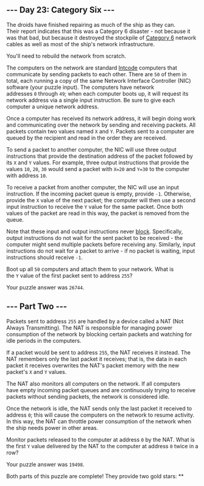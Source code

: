 --- Day 23: Category Six ---
----------------------------

The droids have finished repairing as much of the ship as they can. Their report indicates that this was a Category 6 disaster - not because it was that bad, but because it destroyed the stockpile of [Category 6](https://en.wikipedia.org/wiki/Category_6_cable) network cables as well as most of the ship's network infrastructure.

You'll need to rebuild the network from scratch.

The computers on the network are standard [Intcode](https://adventofcode.com/2019/day/9) computers that communicate by sending packets to each other. There are `50` of them in total, each running a copy of the same Network Interface Controller (NIC) software (your puzzle input). The computers have network addresses `0` through `49`; when each computer boots up, it will request its network address via a single input instruction. Be sure to give each computer a unique network address.

Once a computer has received its network address, it will begin doing work and communicating over the network by sending and receiving packets. All packets contain two values named `X` and `Y`. Packets sent to a computer are queued by the recipient and read in the order they are received.

To send a packet to another computer, the NIC will use three output instructions that provide the destination address of the packet followed by its `X` and `Y` values. For example, three output instructions that provide the values `10`, `20`, `30` would send a packet with `X=20` and `Y=30` to the computer with address `10`.

To receive a packet from another computer, the NIC will use an input instruction. If the incoming packet queue is empty, provide `-1`. Otherwise, provide the `X` value of the next packet; the computer will then use a second input instruction to receive the `Y` value for the same packet. Once both values of the packet are read in this way, the packet is removed from the queue.

Note that these input and output instructions never [block](https://en.wikipedia.org/wiki/Blocking_(computing)). Specifically, output instructions do not wait for the sent packet to be received - the computer might send multiple packets before receiving any. Similarly, input instructions do not wait for a packet to arrive - if no packet is waiting, input instructions should receive `-1`.

Boot up all `50` computers and attach them to your network. What is the `Y` value of the first packet sent to address `255`?

Your puzzle answer was `26744`.

--- Part Two ---
----------------

Packets sent to address `255` are handled by a device called a NAT (Not Always Transmitting). The NAT is responsible for managing power consumption of the network by blocking certain packets and watching for idle periods in the computers.

If a packet would be sent to address `255`, the NAT receives it instead. The NAT remembers only the last packet it receives; that is, the data in each packet it receives overwrites the NAT's packet memory with the new packet's `X` and `Y` values.

The NAT also monitors all computers on the network. If all computers have empty incoming packet queues and are continuously trying to receive packets without sending packets, the network is considered idle.

Once the network is idle, the NAT sends only the last packet it received to address `0`; this will cause the computers on the network to resume activity. In this way, the NAT can throttle power consumption of the network when the ship needs power in other areas.

Monitor packets released to the computer at address `0` by the NAT. What is the first `Y` value delivered by the NAT to the computer at address `0` twice in a row?

Your puzzle answer was `19498`.

Both parts of this puzzle are complete! They provide two gold stars: **